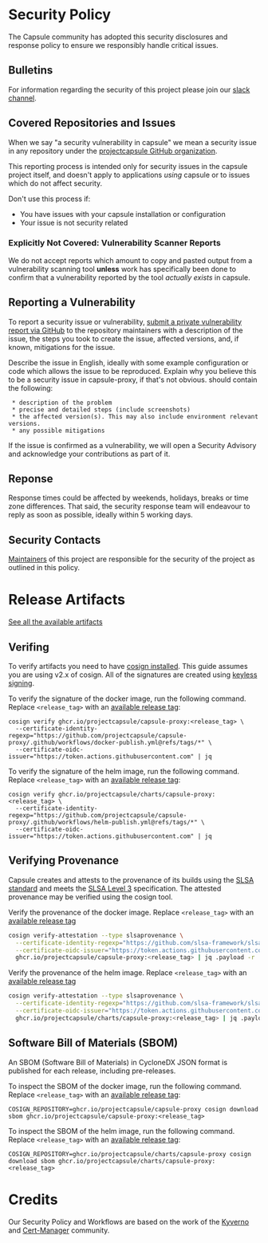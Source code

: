 # Security Policy

The Capsule community has adopted this security disclosures and response policy to ensure we responsibly handle critical issues.

## Bulletins

For information regarding the security of this project please join our [slack channel](https://kubernetes.slack.com/archives/C03GETTJQRL).


## Covered Repositories and Issues

When we say "a security vulnerability in capsule" we mean a security issue
in any repository under the [projectcapsule GitHub organization](https://github.com/projectcapsule/).

This reporting process is intended only for security issues in the capsule
project itself, and doesn't apply to applications _using_ capsule or to
issues which do not affect security.

Don't use this process if:

  * You have issues with your capsule installation or configuration
  * Your issue is not security related


### Explicitly Not Covered: Vulnerability Scanner Reports

We do not accept reports which amount to copy and pasted output from a vulnerability
scanning tool **unless** work has specifically been done to confirm that a vulnerability
reported by the tool _actually exists_ in capsule.

## Reporting a Vulnerability

To report a security issue or vulnerability, [submit a private vulnerability report via GitHub](https://github.com/projectcapsule/capsule-proxy/security/advisories/new) to the repository maintainers with a description of the issue, the steps you took to create the issue, affected versions, and, if known, mitigations for the issue.

Describe the issue in English, ideally with some example configuration or code which allows the issue to be reproduced. Explain why you believe this to be a security issue in capsule-proxy, if that's not obvious. should contain the following:

     * description of the problem
     * precise and detailed steps (include screenshots)
     * the affected version(s). This may also include environment relevant versions.
     * any possible mitigations

If the issue is confirmed as a vulnerability, we will open a Security Advisory and acknowledge your contributions as part of it.

## Reponse

Response times could be affected by weekends, holidays, breaks or time zone differences. That said, the security response team will endeavour to reply as soon as possible, ideally within 5 working days.

## Security Contacts

[Maintainers](./github/maintainers.yaml) of this project are responsible for the security of the project as outlined in this policy.

# Release Artifacts

[See all the available artifacts](https://github.com/orgs/projectcapsule/packages?repo_name=capsule-proxy)

## Verifing

To verify artifacts you need to have [cosign installed](https://github.com/sigstore/cosign#installation). This guide assumes you are using v2.x of cosign. All of the signatures are created using [keyless signing](https://docs.sigstore.dev/verifying/verify/#keyless-verification-using-openid-connect).

To verify the signature of the docker image, run the following command. Replace `<release_tag>` with an [available release tag](https://github.com/projectcapsule/capsule-proxy/pkgs/container/capsule-proxy):

    cosign verify ghcr.io/projectcapsule/capsule-proxy:<release_tag> \
      --certificate-identity-regexp="https://github.com/projectcapsule/capsule-proxy/.github/workflows/docker-publish.yml@refs/tags/*" \
      --certificate-oidc-issuer="https://token.actions.githubusercontent.com" | jq

To verify the signature of the helm image, run the following command. Replace `<release_tag>` with an [available release tag](https://github.com/projectcapsule/capsule/pkgs/container/charts%2Fcapsule):

    cosign verify ghcr.io/projectcapsule/charts/capsule-proxy:<release_tag> \
      --certificate-identity-regexp="https://github.com/projectcapsule/capsule-proxy/.github/workflows/helm-publish.yml@refs/tags/*" \
      --certificate-oidc-issuer="https://token.actions.githubusercontent.com" | jq


## Verifying Provenance

Capsule creates and attests to the provenance of its builds using the [SLSA standard](https://slsa.dev/spec/v0.2/provenance) and meets the [SLSA Level 3](https://slsa.dev/spec/v0.1/levels) specification. The attested provenance may be verified using the cosign tool.

Verify the provenance of the docker image. Replace `<release_tag>` with an [available release tag](https://github.com/projectcapsule/capsule-proxy/pkgs/container/capsule-proxy)

```bash
cosign verify-attestation --type slsaprovenance \
  --certificate-identity-regexp="https://github.com/slsa-framework/slsa-github-generator/.github/workflows/generator_container_slsa3.yml@refs/tags/*" \
  --certificate-oidc-issuer="https://token.actions.githubusercontent.com" \
  ghcr.io/projectcapsule/capsule-proxy:<release_tag> | jq .payload -r | base64 --decode | jq
```

Verify the provenance of the helm image. Replace `<release_tag>` with an [available release tag](https://github.com/projectcapsule/capsule-proxy/pkgs/container/charts%2Fcapsule-proxy)

```bash
cosign verify-attestation --type slsaprovenance \
  --certificate-identity-regexp="https://github.com/slsa-framework/slsa-github-generator/.github/workflows/generator_container_slsa3.yml@refs/tags/*" \
  --certificate-oidc-issuer="https://token.actions.githubusercontent.com" \
  ghcr.io/projectcapsule/charts/capsule-proxy:<release_tag> | jq .payload -r | base64 --decode | jq
```

## Software Bill of Materials (SBOM)

An SBOM (Software Bill of Materials) in CycloneDX JSON format is published for each release, including pre-releases.

To inspect the SBOM of the docker image, run the following command. Replace `<release_tag>` with an [available release tag](https://github.com/projectcapsule/capsule-proxy/pkgs/container/capsule-proxy):

    COSIGN_REPOSITORY=ghcr.io/projectcapsule/capsule-proxy cosign download sbom ghcr.io/projectcapsule/capsule-proxy:<release_tag>

To inspect the SBOM of the helm image, run the following command. Replace `<release_tag>` with an [available release tag](https://github.com/projectcapsule/capsule-proxy/pkgs/container/charts%2Fcapsule-proxy):

    COSIGN_REPOSITORY=ghcr.io/projectcapsule/charts/capsule-proxy cosign download sbom ghcr.io/projectcapsule/charts/capsule-proxy:<release_tag>


# Credits

Our Security Policy and Workflows are based on the work of the [Kyverno](https://github.com/kyverno) and [Cert-Manager](https://github.com/cert-manager) community.
